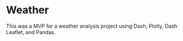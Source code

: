 # Weather

This was a MVP for a weather analysis project using Dash, Plotly, Dash Leaflet, and Pandas.
